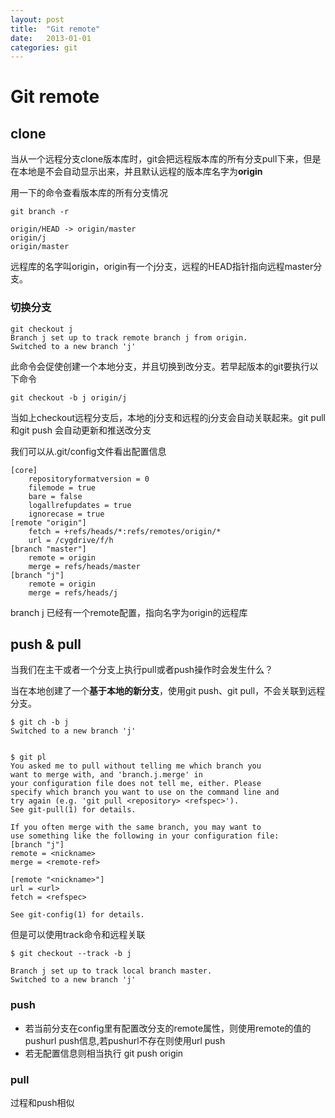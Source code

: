 ```yaml
---
layout: post
title:  "Git remote"
date:   2013-01-01
categories: git
---
```

# Git remote

## clone

当从一个远程分支clone版本库时，git会把远程版本库的所有分支pull下来，但是在本地是不会自动显示出来，并且默认远程的版本库名字为**origin**

用一下的命令查看版本库的所有分支情况

	git branch -r

	origin/HEAD -> origin/master
	origin/j
	origin/master

远程库的名字叫origin，origin有一个j分支，远程的HEAD指针指向远程master分支。

### 切换分支

	git checkout j
	Branch j set up to track remote branch j from origin.
	Switched to a new branch 'j'

此命令会促使创建一个本地分支，并且切换到改分支。若早起版本的git要执行以下命令

	git checkout -b j origin/j

当如上checkout远程分支后，本地的j分支和远程的j分支会自动关联起来。git pull 和git push 会自动更新和推送改分支

我们可以从.git/config文件看出配置信息

	[core]
        repositoryformatversion = 0
        filemode = true
        bare = false
        logallrefupdates = true
        ignorecase = true
	[remote "origin"]
		fetch = +refs/heads/*:refs/remotes/origin/*
        url = /cygdrive/f/h
	[branch "master"]
        remote = origin
        merge = refs/heads/master
	[branch "j"]
        remote = origin
        merge = refs/heads/j

branch j 已经有一个remote配置，指向名字为origin的远程库


## push & pull

当我们在主干或者一个分支上执行pull或者push操作时会发生什么？

当在本地创建了一个**基于本地的新分支**，使用git push、git pull，不会关联到远程分支。

	$ git ch -b j
	Switched to a new branch 'j'


	$ git pl
	You asked me to pull without telling me which branch you
	want to merge with, and 'branch.j.merge' in
	your configuration file does not tell me, either. Please
	specify which branch you want to use on the command line and
	try again (e.g. 'git pull <repository> <refspec>').
	See git-pull(1) for details.
	
	If you often merge with the same branch, you may want to
	use something like the following in your configuration file:
    [branch "j"]
    remote = <nickname>
    merge = <remote-ref>

    [remote "<nickname>"]
    url = <url>
    fetch = <refspec>

	See git-config(1) for details.


但是可以使用track命令和远程关联

	$ git checkout --track -b j

	Branch j set up to track local branch master.
	Switched to a new branch 'j'

### push

* 若当前分支在config里有配置改分支的remote属性，则使用remote的值的pushurl push信息,若pushurl不存在则使用url push
* 若无配置信息则相当执行 git push origin

### pull

过程和push相似